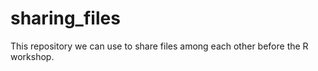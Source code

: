 # sharing_files


This repository we can use to share files among each other before the R workshop.
